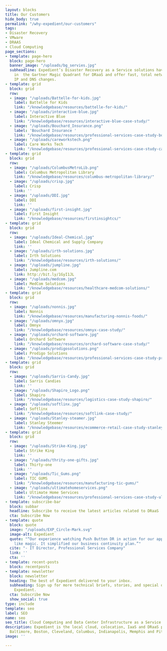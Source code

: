 ```yaml
---
layout: blocks
title: Our Customers
hide_body: true
permalink: "/why-expedient/our-customers"
tags:
- Disaster Recovery
- VMware
- DRAAS
- Cloud Computing
page_sections:
- template: page-hero
  block: page-hero
  banner_image: "/uploads/bg_servies.jpg"
  subheadline: Expedient’s Disaster Recovery as a Service solutions have been recognized
    in  the Gartner Magic Quadrant for DRaaS and offer fast, total network failover  without
    IP and DNS changes.
- template: grid
  block: grid
  row:
  - image: "/uploads/Battelle-for-kids.jpg"
    label: Battelle for Kids
    link: "/knowledgebase/resources/battelle-for-kids/"
  - image: "/uploads/interactive-blue.jpg"
    label: Interactive Blue
    link: "/knowledgebase/resources/interactive-blue-case-study/"
  - image: "/uploads/Bouchard_Insurance.png"
    label: 'Bouchard Insurance '
    link: "/knowledgebase/resources/professional-services-case-study-bouchard-insurance/"
  - image: "/uploads/careworkstech.png"
    label: Care Works Tech
    link: "/knowledgebase/resources/professional-services-case-study-careworks-tech/"
- template: grid
  block: grid
  row:
  - image: "/uploads/ColumbusMetroLib.png"
    label: Columbus Metropolitan Library
    link: "/knowledgebase/resources/columbus-metropolitan-library/"
  - image: "/uploads/crisp.jpg"
    label: Crisp
    link: ''
  - image: "/uploads/DDI.jpg"
    label: DDI
    link: ''
  - image: "/uploads/first-insight.jpg"
    label: First Insight
    link: "/knowledgebase/resources/firstinsightcs/"
- template: grid
  block: grid
  row:
  - image: "/uploads/Ideal-Chemical.jpg"
    label: Ideal Chemical and Supply Company
    link: ''
  - image: "/uploads/irth-solutions.jpg"
    label: Irth Solutions
    link: "/knowledgebase/resources/irth-solutions/"
  - image: "/uploads/jumpline.jpg"
    label: Jumpline.com
    link: http://bit.ly/1GyI1JL
  - image: "/uploads/medcom.jpg"
    label: MedCom Solutions
    link: "/knowledgebase/resources/healthcare-medcom-solutions/"
- template: grid
  block: grid
  row:
  - image: "/uploads/nonnis.jpg"
    label: Nonnis
    link: "/knowledgebase/resources/manufacturing-nonnis-foods/"
  - image: "/uploads/omnyx.jpg"
    label: Omnyx
    link: "/knowledgebase/resources/omnyx-case-study/"
  - image: "/uploads/orchard-software.jpg"
    label: Orchard Software
    link: "/knowledgebase/resources/orchard-software-case-study/"
  - image: "/uploads/prodigosolutions.png"
    label: Prodigo Solutions
    link: "/knowledgebase/resources/professional-services-case-study-prodigo-solutions/"
- template: grid
  block: grid
  row:
  - image: "/uploads/Sarris-Candy.jpg"
    label: Sarris Candies
    link: ''
  - image: "/uploads/Shapiro_Logo.png"
    label: Shapiro
    link: "/knowledgebase/resources/logistics-case-study-shapiro/"
  - image: "/uploads/softlinx.jpg"
    label: Softlinx
    link: "/knowledgebase/resources/softlink-case-study/"
  - image: "/uploads/Stanley-steamer.jpg"
    label: Stanley Steemer
    link: "/knowledgebase/resources/ecommerce-retail-case-study-stanley-steemer/"
- template: grid
  block: grid
  row:
  - image: "/uploads/Strike-King.jpg"
    label: Strike King
    link: ''
  - image: "/uploads/thrity-one-gifts.jpg"
    label: Thirty-one
    link: ''
  - image: "/uploads/Tic_Gums.png"
    label: TIC GUMS
    link: "/knowledgebase/resources/manufacturing-tic-gums/"
  - image: "/uploads/ultimatehomeservices.png"
    label: Ultimate Home Services
    link: "/knowledgebase/resources/professional-services-case-study-ultimate-home-services/"
- template: subscribe-bar
  block: subbar
  headline: Subscribe to receive the latest articles related to DRaaS
  cta: Subscribe Now
- template: quote
  block: quote
  image: "/uploads/EXP_Circle-Mark.svg"
  image-alt: Expedient
  quote: "“Our experience watching Push Button DR in action for our applications was
    like magic. It simplified our business continuity plan.”"
  cite: "- IT Director, Professional Services Company"
  link: ''
  cta: ''
- template: recent-posts
  block: recentposts
- template: newsletter
  block: newsletter
  heading: The best of Expedient delivered to your inbox.
  subheading: Sign up for more technical briefs, stories, and special offers from
    Expedient.
  cta: Subscribe Now
  show_social: true
type: include
template: seo
label: SEO
name: seo
seo_title: Cloud Computing and Data Center Infrastructure as a Service
description: Expedient is the local cloud, colocation, IaaS and DRaaS provider in
  Baltimore, Boston, Cleveland, Columbus, Indianapolis, Memphis and Pittsburgh.
image: ''

---
```

